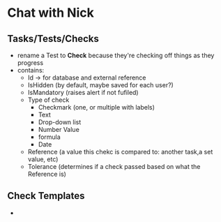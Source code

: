 # Chat with Nick

## Tasks/Tests/Checks
- rename a Test to **Check** because they're checking off things as they progress
- contains:
  - Id -> for database and external reference
  - IsHidden (by default, maybe saved for each user?)
  - IsMandatory (raises alert if not fufiled)
  - Type of check
    - Checkmark (one, or multiple with labels)
    - Text
    - Drop-down list
    - Number Value
    - formula
    - Date
  - Reference (a value this chekc is compared to: another task,a  set value, etc)
  - Tolerance (determines if a check passed based on what the Reference is)
 
## Check Templates
- 
